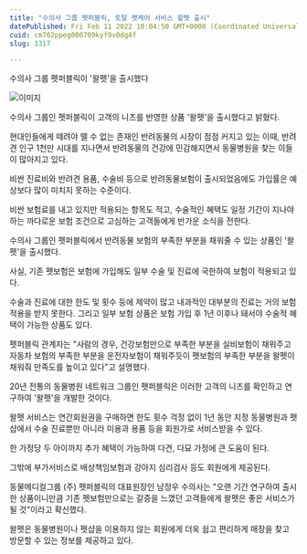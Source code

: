 ```yaml
---
title: "수의사 그룹 펫퍼블릭, 토탈 펫케어 서비스 왈펫 출시"
datePublished: Fri Feb 11 2022 10:04:50 GMT+0000 (Coordinated Universal Time)
cuid: cm702ppeg000709kyf9v0dg4f
slug: 3317

---
```



수의사 그룹 펫퍼블릭이 '왈펫'을 출시했다

![이미지](https://cdn.hashnode.com/res/hashnode/image/upload/v1739253643509/a528401a-6fed-4682-b2d0-50aa7e6c9600.jpeg)

수의사 그룹인 펫퍼블릭이 고객의 니즈를 반영한 상품 '왈펫'을 출시했다고 밝혔다.

현대인들에게 떼려야 뗄 수 없는 존재인 반려동물의 시장이 점점 커지고 있는 이때, 반려견 인구 1천만 시대를 지나면서 반려동물의 건강에 민감해지면서 동물병원을 찾는 이들이 많아지고 있다.

비싼 진료비와 반려견 용품, 수술비 등으로 반려동물보험이 출시되었음에도 가입률은 예상보다 많이 미치지 못하는 수준이다.

비싼 보험료를 내고 있지만 적용되는 항목도 적고, 수술적인 혜택도 일정 기간이 지나야 하는 까다로운 보험 조건으로 고심하는 고객들에게 반가운 소식을 전한다.

수의사 그룹인 펫퍼블릭에서 반려동물 보험의 부족한 부분을 채워줄 수 있는 상품인 '왈펫'을 출시했다.

사실, 기존 펫보험은 보험에 가입해도 일부 수술 및 진료에 국한하여 보험이 적용되고 있다.

수술과 진료에 대한 한도 및 횟수 등에 제약이 많고 내과적인 대부분의 진료는 거의 보험적용을 받지 못한다. 그리고 일부 보험 상품은 보험 가입 후 1년 이후나 돼서야 수술적 혜택이 가능한 상품도 있다.

펫퍼블릭 관계자는 "사람의 경우, 건강보험만으로 부족한 부분을 실비보험이 채워주고 자동차 보험의 부족한 부분을 운전자보험이 채워주듯이 펫보험의 부족한 부분을 왈펫이 채워줘 만족도를 높이고 있다"고 설명했다.

20년 전통의 동물병원 네트워크 그룹인 펫퍼블릭은 이러한 고객의 니즈를 확인하고 연구하여 '왈펫'을 개발한 것이다.

왈펫 서비스는 연간회원권을 구매하면 한도 횟수 걱정 없이 1년 동안 지정 동물병원과 펫샵에서 수술 진료뿐만 아니라 미용과 용품 등을 회원가로 서비스받을 수 있다.

한 가정당 두 아이까지 추가 혜택이 가능하여 다견, 다묘 가정에 큰 도움이 된다.

그밖에 부가서비스로 배상책임보험과 강아지 심리검사 등도 회원에게 제공된다.

동물메디컬그룹 (주) 펫퍼블릭의 대표원장인 남정우 수의사는 "오랜 기간 연구하여 출시한 상품이니만큼 기존 펫보험만으로는 갈증을 느꼈던 고객들에게 왈펫은 좋은 서비스가 될 것"이라고 확신했다.

왈펫은 동물병원이나 펫샵을 이용하지 않는 회원에게 더욱 쉽고 편리하게 매장을 찾고 방문할 수 있는 정보를 제공하고 있다.